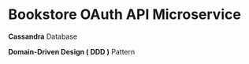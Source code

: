 # Bookstore OAuth API Microservice

[//]: # (**Gin** Web Framework)

[//]: # ()
**Cassandra** Database

[//]: # (**DAO** and **DTO** Design Patterns)

**Domain-Driven Design ( DDD )** Pattern

